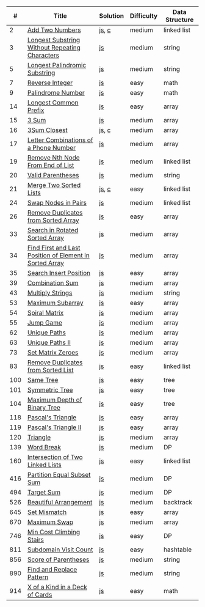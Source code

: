 |#|Title|Solution|Difficulty|Data Structure|
|--|--- |--------|----------|--------------|
|2|[Add Two Numbers](https://leetcode.com/problems/add-two-numbers/description/)|[js](https://github.com/OrekiSH/algorithms/blob/master/src/leetcode/medium/add-two-numbers-2/js/solution.js), [c](https://github.com/OrekiSH/algorithms/blob/master/src/leetcode/medium/add-two-numbers-2/c/solution.c)|medium|linked list|
|3|[Longest Substring Without Repeating Characters](https://leetcode.com/problems/longest-substring-without-repeating-characters/description/)|[js](https://github.com/OrekiSH/algorithms/blob/master/src/leetcode/medium/longest-substring-without-repeating-characters-3/js/solution.js)|medium|string|
|5|[Longest Palindromic Substring](https://leetcode.com/problems/longest-palindromic-substring/description/)|[js](https://github.com/OrekiSH/algorithms/blob/master/src/leetcode/medium/longest-palindromic-substring-5/js/solution.js)|medium|string|
|7|[Reverse Integer](https://leetcode.com/problems/reverse-integer/description/)|[js](https://github.com/OrekiSH/algorithms/blob/master/src/leetcode/easy/reverse-integer-7/js/solution.js)|easy|math|
|9|[Palindrome Number](https://leetcode.com/problems/palindrome-number/description/)|[js](https://github.com/OrekiSH/algorithms/blob/master/src/leetcode/easy/palindrome-number-9/js/solution.js)|easy|math|
|14|[Longest Common Prefix](https://leetcode.com/problems/longest-common-prefix/description/)|[js](https://github.com/OrekiSH/algorithms/blob/master/src/leetcode/easy/longest-common-prefix-14/js/solution.js)|easy|array|
|15|[3 Sum](https://leetcode.com/problems/triangle/description/)|[js](https://github.com/OrekiSH/algorithms/blob/master/src/leetcode/medium/3sum-15/js/solution.js)|medium|array|
|16|[3Sum Closest](https://leetcode.com/problems/3sum-closest/description/)|[js](https://github.com/OrekiSH/algorithms/blob/master/src/leetcode/medium/3sum-closest-16/js/solution.js), [c](https://github.com/OrekiSH/algorithms/blob/master/src/leetcode/medium/3sum-closest-16/c/solution.c)|medium|array|
|17|[Letter Combinations of a Phone Number](https://leetcode.com/problems/letter-combinations-of-a-phone-number/description/)|[js](https://github.com/OrekiSH/algorithms/blob/master/src/leetcode/medium/letter-combinations-of-a-phone-number-17/js/solution.js)|medium|array|
|19|[Remove Nth Node From End of List](https://leetcode.com/problems/remove-nth-node-from-end-of-list/description/)|[js](https://github.com/OrekiSH/algorithms/blob/master/src/leetcode/medium/remove-nth-node-from-end-of-list-19/js/solution.js)|medium|linked list|
|20|[Valid Parentheses](https://leetcode.com/problems/valid-parentheses/description/)|[js](https://github.com/OrekiSH/algorithms/blob/master/src/leetcode/medium/valid-parentheses-20/js/solution.js)|medium|string|
|21|[Merge Two Sorted Lists](https://leetcode.com/submissions/detail/167538036/)|[js](https://github.com/OrekiSH/algorithms/blob/master/src/leetcode/easy/merge-two-sorted-lists-21/js/solution.js), [c](https://github.com/OrekiSH/algorithms/blob/master/src/leetcode/easy/merge-two-sorted-lists-21/c/solution.c)|easy|linked list|
|24|[Swap Nodes in Pairs](https://leetcode.com/problems/swap-nodes-in-pairs/description/)|[js](https://github.com/OrekiSH/algorithms/blob/master/src/leetcode/medium/swap-nodes-in-pairs-24/js/solution.js)|medium|linked list|
|26|[Remove Duplicates from Sorted Array](https://leetcode.com/problems/remove-duplicates-from-sorted-array/description/)|[js](https://github.com/OrekiSH/algorithms/blob/master/src/leetcode/easy/remove-duplicates-from-sorted-array-26/js/solution.js)|easy|array|
|33|[Search in Rotated Sorted Array](https://leetcode.com/problems/search-in-rotated-sorted-array/description/)|[js](https://github.com/OrekiSH/algorithms/blob/master/src/leetcode/medium/search-in-rotated-sorted-array-33/js/solution.js)|medium|array|
|34|[Find First and Last Position of Element in Sorted Array](https://leetcode.com/problems/find-first-and-last-position-of-element-in-sorted-array/description/)|[js](https://github.com/OrekiSH/algorithms/blob/master/src/leetcode/medium/find-first-and-last-position-of-element-in-sorted-array-34/js/solution.js)|medium|array|
|35|[Search Insert Position](https://leetcode.com/problems/search-insert-position/description/)|[js](https://github.com/OrekiSH/algorithms/blob/master/src/leetcode/easy/search-insert-position-35/js/solution.js)|easy|array|
|39|[Combination Sum](https://leetcode.com/problems/combination-sum/description/)|[js](https://github.com/OrekiSH/algorithms/blob/master/src/leetcode/medium/combination-sum-39/js/solution.js)|medium|array|
|43|[Multiply Strings](https://leetcode.com/problems/multiply-strings/description/)|[js](https://github.com/OrekiSH/algorithms/blob/master/src/leetcode/medium/multiply-strings-43/js/solution.js)|medium|string|
|53|[Maximum Subarray](https://leetcode.com/problems/maximum-subarray/description/)|[js](https://github.com/OrekiSH/algorithms/blob/master/src/leetcode/easy/maximum-subarray-53/js/solution.js)|easy|array|
|54|[Spiral Matrix](https://leetcode.com/problems/spiral-matrix/description/)|[js](https://github.com/OrekiSH/algorithms/blob/master/src/leetcode/medium/spiral-matrix-54/js/solution.js)|medium|array|
|55|[Jump Game](https://leetcode.com/problems/jump-game/description/)|[js](https://github.com/OrekiSH/algorithms/blob/master/src/leetcode/medium/jump-game-55/js/solution.js)|medium|array|
|62|[Unique Paths](https://leetcode.com/problems/unique-paths/description/)|[js](https://github.com/OrekiSH/algorithms/blob/master/src/leetcode/medium/unique-paths-62/js/solution.js)|medium|array|
|63|[Unique Paths II](https://leetcode.com/problems/unique-paths-ii/description/)|[js](https://github.com/OrekiSH/algorithms/blob/master/src/leetcode/medium/unique-paths-ii-63/js/solution.js)|medium|array|
|73|[Set Matrix Zeroes](https://leetcode.com/problems/set-matrix-zeroes/description/)|[js](https://github.com/OrekiSH/algorithms/blob/master/src/leetcode/medium/set-matrix-zeroes-73/js/solution.js)|medium|array|
|83|[Remove Duplicates from Sorted List](https://leetcode.com/problems/remove-duplicates-from-sorted-list/description/)|[js](https://github.com/OrekiSH/algorithms/blob/master/src/leetcode/medium/remove-duplicates-from-sorted-list-83/js/solution.js)|easy|linked list|
|100|[Same Tree](https://leetcode.com/problems/same-tree/description/)|[js](https://github.com/OrekiSH/algorithms/blob/master/src/leetcode/easy/same-tree-100/js/solution.js)|easy|tree|
|101|[Symmetric Tree](https://leetcode.com/problems/symmetric-tree/description/)|[js](https://github.com/OrekiSH/algorithms/blob/master/src/leetcode/easy/symmetric-tree-101/js/solution.js)|easy|tree|
|104|[Maximum Depth of Binary Tree](https://leetcode.com/problems/maximum-depth-of-binary-tree/description/)|[js](https://github.com/OrekiSH/algorithms/blob/master/src/leetcode/easy/maximum-depth-of-binary-tree-104/js/solution.js)|easy|tree|
|118|[Pascal's Triangle](https://leetcode.com/problems/pascals-triangle/description/)|[js](https://github.com/OrekiSH/algorithms/blob/master/src/leetcode/easy/pascals-triangle-118/js/solution.js)|easy|array|
|119|[Pascal's Triangle II](https://leetcode.com/problems/pascals-triangle-ii/description/)|[js](https://github.com/OrekiSH/algorithms/blob/master/src/leetcode/easy/pascals-triangle-ii-119/js/solution.js)|easy|array|
|120|[Triangle](https://leetcode.com/problems/triangle/description/)|[js](https://github.com/OrekiSH/algorithms/blob/master/src/leetcode/medium/triangle-120/js/solution.js)|medium|array|
|139|[Word Break](https://leetcode.com/problems/word-break/description/)|[js](https://github.com/OrekiSH/algorithms/blob/master/src/leetcode/medium/word-break-139/js/solution.js)|medium|DP|
|160|[Intersection of Two Linked Lists](https://leetcode.com/problems/intersection-of-two-linked-lists/description/)|[js](https://github.com/OrekiSH/algorithms/blob/master/src/leetcode/easy/intersection-of-two-linked-lists-160/js/solution.js)|easy|linked list|
|416|[Partition Equal Subset Sum](https://leetcode.com/problems/partition-equal-subset-sum/description/)|[js](https://github.com/OrekiSH/algorithms/blob/master/src/leetcode/medium/partition-equal-subset-sum-416/js/solution.js)|medium|DP|
|494|[Target Sum](https://leetcode.com/problems/target-sum/description/)|[js](https://github.com/OrekiSH/algorithms/blob/master/src/leetcode/medium/target-sum-494/js/solution.js)|medium|DP|
|526|[Beautiful Arrangement](https://leetcode.com/problems/beautiful-arrangement/description/)|[js](https://github.com/OrekiSH/algorithms/blob/master/src/leetcode/medium/beautiful-arrangement-526/js/solution.js)|medium|backtrack|
|645|[Set Mismatch](https://leetcode.com/problems/set-mismatch/description/)|[js](https://github.com/OrekiSH/algorithms/blob/master/src/leetcode/easy/set-mismatch-645/js/solution.js)|easy|array|
|670|[Maximum Swap](https://leetcode.com/problems/maximum-swap/description/)|[js](https://github.com/OrekiSH/algorithms/blob/master/src/leetcode/medium/maximum-swap-670/js/solution.js)|medium|array|
|746|[Min Cost Climbing Stairs](https://leetcode.com/problems/min-cost-climbing-stairs/description/)|[js](https://github.com/OrekiSH/algorithms/blob/master/src/leetcode/easy/min-cost-climbing-stairs-746/js/solution.js)|easy|DP|
|811|[Subdomain Visit Count](https://leetcode.com/problems/subdomain-visit-count/description/)|[js](https://github.com/OrekiSH/algorithms/blob/master/src/leetcode/easy/subdomain-visit-count-811/js/solution.js)|easy|hashtable|
|856|[Score of Parentheses](https://leetcode.com/problems/score-of-parentheses/description/)|[js](https://github.com/OrekiSH/algorithms/blob/master/src/leetcode/medium/score-of-parentheses-856/js/solution.js)|medium|string|
|890|[Find and Replace Pattern](https://leetcode.com/problems/find-and-replace-pattern/description/)|[js](https://github.com/OrekiSH/algorithms/blob/master/src/leetcode/medium/find-and-replace-pattern-890/js/solution.js)|medium|string|
|914|[X of a Kind in a Deck of Cards](https://leetcode.com/problems/x-of-a-kind-in-a-deck-of-cards/description/)|[js](https://github.com/OrekiSH/algorithms/blob/master/src/leetcode/easy/x-of-a-kind-in-a-deck-of-cards-914/js/solution.js)|easy|math|